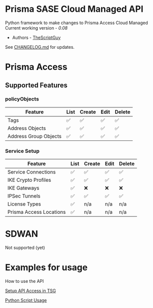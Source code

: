 # Prisma SASE Cloud Managed API
Python framework to make changes to Prisma Access Cloud Managed
Current working version - _0.08_

* Authors - [TheScriptGuy](https://github.com/TheScriptGuy)


See [CHANGELOG.md](https://github.com/PaloAltoNetworks/PrismaSASECloudManaged-Python/blob/main/CHANGELOG.md) for updates.

# Prisma Access
## Supported Features 
### policyObjects
| Feature | List | Create | Edit | Delete |
| ------- | ---- | ------ | ---- | ------ |
| Tags | :white_check_mark: | :white_check_mark: | :white_check_mark: | :white_check_mark: |
| Address Objects | :white_check_mark: | :white_check_mark: | :white_check_mark: | :white_check_mark: |
| Address Group Objects | :white_check_mark: | :white_check_mark: | :white_check_mark: | :white_check_mark: |

### Service Setup
| Feature | List | Create | Edit | Delete |
| ------- | ---- | ------ | ---- | ------ |
| Service Connections | :white_check_mark: | :white_check_mark: | :white_check_mark: | :white_check_mark: |
| IKE Crypto Profiles | :white_check_mark: | :white_check_mark: | :white_check_mark: | :white_check_mark: |
| IKE Gateways | :white_check_mark: | :x: | :x: | :x: | 
| IPSec Tunnels | :white_check_mark: | :white_check_mark: | :white_check_mark: | :white_check_mark: |
| License Types | :white_check_mark: | n/a | n/a | n/a |
| Prisma Access Locations | :white_check_mark: | n/a | n/a | n/a |



# SDWAN
Not supported (yet)

# Examples for usage
How to use the API

[Setup API Access in TSG](https://github.com/PaloAltoNetworks/PrismaSASECloudManaged-Python/blob/main/usage-identity-access.md)

[Python Script Usage](https://github.com/PaloAltoNetworks/PrismaSASECloudManaged-Python/blob/main/usage-python.md)
